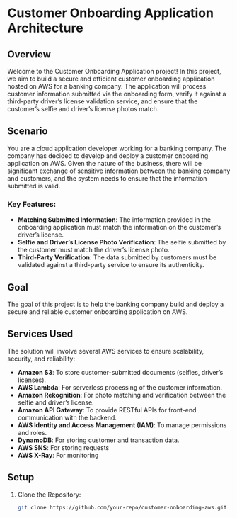 # Customer Onboarding Application Architecture


## Overview

Welcome to the Customer Onboarding Application project! In this project, we aim to build a secure and efficient customer onboarding application hosted on AWS for a banking company. The application will process customer information submitted via the onboarding form, verify it against a third-party driver’s license validation service, and ensure that the customer’s selfie and driver’s license photos match.

## Scenario

You are a cloud application developer working for a banking company. The company has decided to develop and deploy a customer onboarding application on AWS. Given the nature of the business, there will be significant exchange of sensitive information between the banking company and customers, and the system needs to ensure that the information submitted is valid.

### Key Features:
- **Matching Submitted Information**: The information provided in the onboarding application must match the information on the customer’s driver’s license.
- **Selfie and Driver’s License Photo Verification**: The selfie submitted by the customer must match the driver’s license photo.
- **Third-Party Verification**: The data submitted by customers must be validated against a third-party service to ensure its authenticity.

## Goal

The goal of this project is to help the banking company build and deploy a secure and reliable customer onboarding application on AWS.

## Services Used

The solution will involve several AWS services to ensure scalability, security, and reliability:
- **Amazon S3**: To store customer-submitted documents (selfies, driver’s licenses).
- **AWS Lambda**: For serverless processing of the customer information.
- **Amazon Rekognition**: For photo matching and verification between the selfie and driver’s license.
- **Amazon API Gateway**: To provide RESTful APIs for front-end communication with the backend.
- **AWS Identity and Access Management (IAM)**: To manage permissions and roles.
- **DynamoDB**: For storing customer and transaction data.
- **AWS SNS**: For storing requests
- **AWS X-Ray**: For monitoring 

## Setup

1. Clone the Repository:
    ```bash
    git clone https://github.com/your-repo/customer-onboarding-aws.git
    ```
